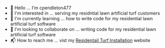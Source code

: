 - 👋 Hello ... I'm cpendleton477
- 🍃 I'm interested in ... serving my residntial lawn artificial turf customers
- 🧠 I'm currently learning ... how to write code for my residential lawn artificial turf software
- 👀 I'm looking to collaborate on ... writing code for my residential lawn artificial turf software
- 📬 How to reach me ... vist my <a href="https://www.sandiegoturfca.com/residential-lawn">Residentail Turf Installation</a> website
